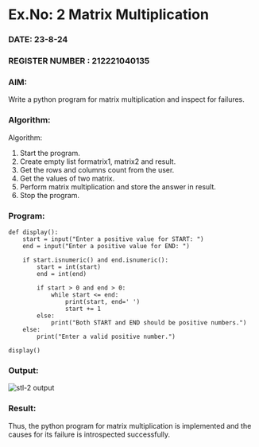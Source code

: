 # Ex.No: 2   Matrix Multiplication 

### DATE: 23-8-24                                                                           
### REGISTER NUMBER : 212221040135

### AIM: 
Write a python program for matrix multiplication and inspect for failures.
 
### Algorithm:

Algorithm:
1. Start the program.
2. Create empty list formatrix1, matrix2 and result.
3. Get the rows and columns count from the user.
4. Get the values of two matrix.
5. Perform matrix multiplication and store the answer in result.
6. Stop the program.
### Program:
```
def display():
    start = input("Enter a positive value for START: ")
    end = input("Enter a positive value for END: ")
    
    if start.isnumeric() and end.isnumeric():
        start = int(start)
        end = int(end)
        
        if start > 0 and end > 0: 
            while start <= end:   
                print(start, end=' ')
                start += 1
        else:
            print("Both START and END should be positive numbers.")
    else:
        print("Enter a valid positive number.")

display()
```












### Output:
 

![stl-2 output](https://github.com/user-attachments/assets/f69e915a-612e-4b72-9f3d-e5e04be54aa9)




### Result:
Thus, the python program for matrix multiplication is implemented and the causes for its failure is introspected successfully.

